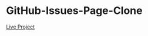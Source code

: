 # GitHub-Issues-Page-Clone

<a href = "https://githubissuespageclone.netlify.app/">Live Project</a>
